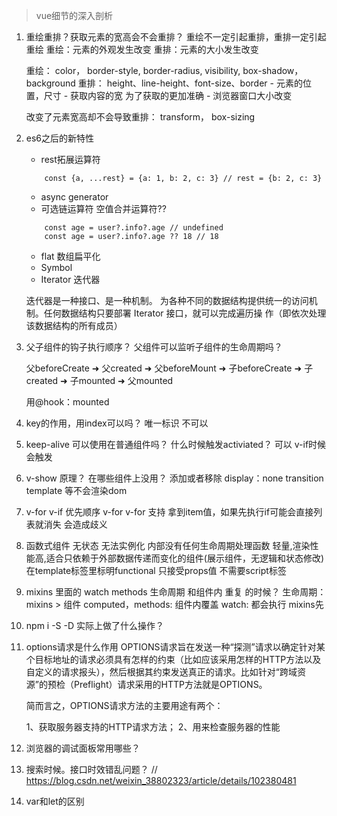 > vue细节的深入剖析

1. 重绘重排？获取元素的宽高会不会重排？
   重绘不一定引起重排，重排一定引起重绘
   重绘：元素的外观发生改变
   重排：元素的大小发生改变

   重绘： color， border-style, border-radius, visibility, box-shadow， background
   重排： height、line-height、font-size、border
        - 元素的位置，尺寸
        - 获取内容的宽  为了获取的更加准确
        - 浏览器窗口大小改变

   改变了元素宽高却不会导致重排： transform， box-sizing

2. es6之后的新特性
    - rest拓展运算符
    ```
        const {a, ...rest} = {a: 1, b: 2, c: 3} // rest = {b: 2, c: 3}
    ```
    - async generator
    - 可选链运算符  空值合并运算符??
    ```
        const age = user?.info?.age // undefined
        const age = user?.info?.age ?? 18 // 18
    ```
    - flat 数组扁平化
    - Symbol
    - Iterator 迭代器

    迭代器是一种接口、是一种机制。
    为各种不同的数据结构提供统一的访问机制。任何数据结构只要部署 Iterator 接口，就可以完成遍历操
    作（即依次处理该数据结构的所有成员）

3. 父子组件的钩子执行顺序？ 父组件可以监听子组件的生命周期吗？

    父beforeCreate ➜ 父created ➜ 父beforeMount ➜ 子beforeCreate ➜ 子created ➜ 子mounted ➜ 父mounted

    用@hook：mounted
4. key的作用，用index可以吗？
    唯一标识 不可以

5. keep-alive 可以使用在普通组件吗？ 什么时候触发activiated？
    可以  v-if时候会触发

6. v-show 原理？ 在哪些组件上没用？
    添加或者移除 display：none
    transition template 等不会渲染dom

7. v-for v-if 优先顺序
    v-for  v-for 支持 拿到item值，如果先执行if可能会直接列表就消失 会造成歧义

8. 函数式组件
    无状态
    无法实例化
    内部没有任何生命周期处理函数
    轻量,渲染性能高,适合只依赖于外部数据传递而变化的组件(展示组件，无逻辑和状态修改)
    在template标签里标明functional
    只接受props值
    不需要script标签

9. mixins 里面的 watch methods 生命周期 和组件内 重复 的时候？
    生命周期： mixins > 组件
    computed，methods: 组件内覆盖
    watch: 都会执行 mixins先

10. npm i -S -D 实际上做了什么操作？
11. options请求是什么作用
    OPTIONS请求旨在发送一种“探测”请求以确定针对某个目标地址的请求必须具有怎样的约束（比如应该采用怎样的HTTP方法以及自定义的请求报头），然后根据其约束发送真正的请求。比如针对“跨域资源”的预检（Preflight）请求采用的HTTP方法就是OPTIONS。

    简而言之，OPTIONS请求方法的主要用途有两个：

    1、获取服务器支持的HTTP请求方法；
    2、用来检查服务器的性能

12. 浏览器的调试面板常用哪些？
13. 搜索时候。接口时效错乱问题？
    // https://blog.csdn.net/weixin_38802323/article/details/102380481
14. var和let的区别




